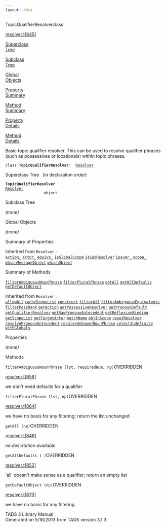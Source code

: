 ```yaml
---
layout: docs
---
```

<span class="title">TopicQualifierResolver</span><span class="type">class</span>

[resolver.t](../file/resolver.t.html)\[[845](../source/resolver.t.html#845)\]

[Superclass  
Tree](#_SuperClassTree_)

[Subclass  
Tree](#_SubClassTree_)

[Global  
Objects](#_ObjectSummary_)

[Property  
Summary](#_PropSummary_)

[Method  
Summary](#_MethodSummary_)

[Property  
Details](#_Properties_)

[Method  
Details](#_Methods_)



Basic topic qualifier resolver. This can be used to resolve qualifier
phrases (such as possessives or locationals) within topic phrases.

`class `**`TopicQualifierResolver`**` :   `[`Resolver`](../object/Resolver.html)



<span id="_SuperClassTree_"></span>



<span class="hdln">Superclass Tree</span>   (in declaration order)



**`TopicQualifierResolver`**  
[`Resolver`](../object/Resolver.html)  
`                 object`  
<span id="_SubClassTree_"></span>



<span class="hdln">Subclass Tree</span>  



*(none)* <span id="_ObjectSummary_"></span>



<span class="hdln">Global Objects</span>  



*(none)* <span id="_PropSummary_"></span>



<span class="hdln">Summary of Properties</span>  





Inherited from `Resolver` :  
[`action_`](../object/Resolver.html#action_) [`actor_`](../object/Resolver.html#actor_) [`equivs_`](../object/Resolver.html#equivs_) [`isGlobalScope`](../object/Resolver.html#isGlobalScope) [`isSubResolver`](../object/Resolver.html#isSubResolver) [`issuer_`](../object/Resolver.html#issuer_) [`scope_`](../object/Resolver.html#scope_) [`whichMessageObject`](../object/Resolver.html#whichMessageObject) [`whichObject`](../object/Resolver.html#whichObject)

<span id="_MethodSummary_"></span>



<span class="hdln">Summary of Methods</span>  



[`filterAmbiguousNounPhrase`](#filterAmbiguousNounPhrase) [`filterPluralPhrase`](#filterPluralPhrase) [`getAll`](#getAll) [`getAllDefaults`](#getAllDefaults) [`getDefaultObject`](#getDefaultObject)

Inherited from `Resolver` :  
[`allowAll`](../object/Resolver.html#allowAll) [`cacheScopeList`](../object/Resolver.html#cacheScopeList) [`construct`](../object/Resolver.html#construct) [`filterAll`](../object/Resolver.html#filterAll) [`filterAmbiguousEquivalents`](../object/Resolver.html#filterAmbiguousEquivalents) [`filterPossRank`](../object/Resolver.html#filterPossRank) [`getAction`](../object/Resolver.html#getAction) [`getPossessiveResolver`](../object/Resolver.html#getPossessiveResolver) [`getPronounDefault`](../object/Resolver.html#getPronounDefault) [`getQualifierResolver`](../object/Resolver.html#getQualifierResolver) [`getRawPronounAntecedent`](../object/Resolver.html#getRawPronounAntecedent) [`getReflexiveBinding`](../object/Resolver.html#getReflexiveBinding) [`getScopeList`](../object/Resolver.html#getScopeList) [`getTargetActor`](../object/Resolver.html#getTargetActor) [`matchName`](../object/Resolver.html#matchName) [`objInScope`](../object/Resolver.html#objInScope) [`resetResolver`](../object/Resolver.html#resetResolver) [`resolvePronounAntecedent`](../object/Resolver.html#resolvePronounAntecedent) [`resolveUnknownNounPhrase`](../object/Resolver.html#resolveUnknownNounPhrase) [`selectIndefinite`](../object/Resolver.html#selectIndefinite) [`withGlobals`](../object/Resolver.html#withGlobals)

<span id="_Properties_"></span>



<span class="hdln">Properties</span>  



*(none)* <span id="_Methods_"></span>



<span class="hdln">Methods</span>  



<span id="filterAmbiguousNounPhrase"></span>

`filterAmbiguousNounPhrase (lst, requiredNum, np)`<span class="rem">OVERRIDDEN</span>

[resolver.t](../file/resolver.t.html)\[[858](../source/resolver.t.html#858)\]



we don't need defaults for a qualifier



<span id="filterPluralPhrase"></span>

`filterPluralPhrase (lst, np)`<span class="rem">OVERRIDDEN</span>

[resolver.t](../file/resolver.t.html)\[[864](../source/resolver.t.html#864)\]



we have no basis for any filtering; return the list unchanged



<span id="getAll"></span>

`getAll (np)`<span class="rem">OVERRIDDEN</span>

[resolver.t](../file/resolver.t.html)\[[846](../source/resolver.t.html#846)\]



*no description available*



<span id="getAllDefaults"></span>

`getAllDefaults ( )`<span class="rem">OVERRIDDEN</span>

[resolver.t](../file/resolver.t.html)\[[852](../source/resolver.t.html#852)\]



'all' doesn't make sense as a qualifier; return an empty list



<span id="getDefaultObject"></span>

`getDefaultObject (np)`<span class="rem">OVERRIDDEN</span>

[resolver.t](../file/resolver.t.html)\[[870](../source/resolver.t.html#870)\]



we have no basis for any filtering





TADS 3 Library Manual  
Generated on 5/16/2013 from TADS version 3.1.3


